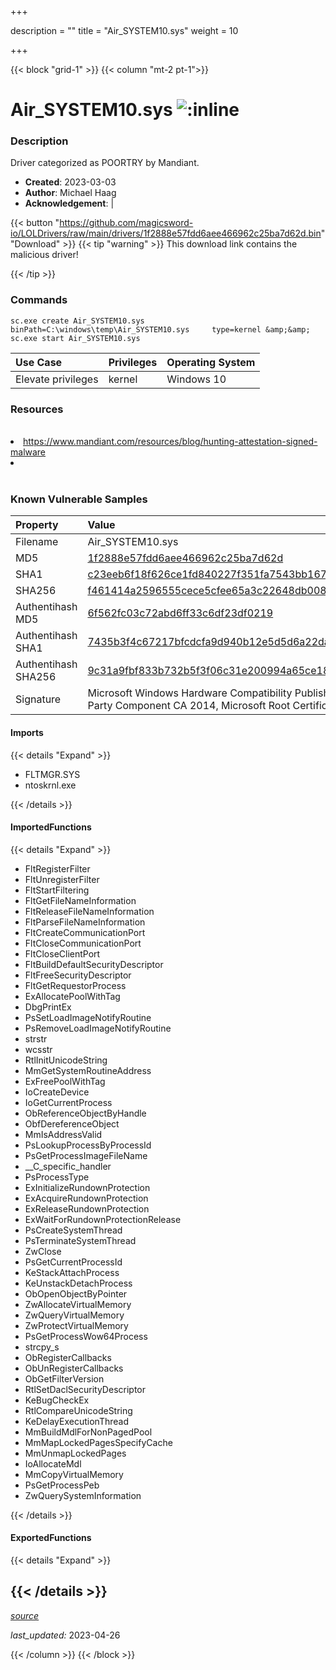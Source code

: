 +++

description = ""
title = "Air_SYSTEM10.sys"
weight = 10

+++


{{< block "grid-1" >}}
{{< column "mt-2 pt-1">}}


# Air_SYSTEM10.sys ![:inline](/images/twitter_verified.png) 


### Description

Driver categorized as POORTRY by Mandiant.

- **Created**: 2023-03-03
- **Author**: Michael Haag
- **Acknowledgement**:  | [](https://twitter.com/)

{{< button "https://github.com/magicsword-io/LOLDrivers/raw/main/drivers/1f2888e57fdd6aee466962c25ba7d62d.bin" "Download" >}}
{{< tip "warning" >}}
This download link contains the malicious driver!

{{< /tip >}}

### Commands

```
sc.exe create Air_SYSTEM10.sys binPath=C:\windows\temp\Air_SYSTEM10.sys     type=kernel &amp;&amp; sc.exe start Air_SYSTEM10.sys
```

| Use Case | Privileges | Operating System | 
|:---- | ---- | ---- |
| Elevate privileges | kernel | Windows 10 |

### Resources
<br>
<li><a href="https://www.mandiant.com/resources/blog/hunting-attestation-signed-malware">https://www.mandiant.com/resources/blog/hunting-attestation-signed-malware</a></li>
<li><a href=""></a></li>
<br>

### Known Vulnerable Samples

| Property           | Value |
|:-------------------|:------|
| Filename           | Air_SYSTEM10.sys |
| MD5                | [1f2888e57fdd6aee466962c25ba7d62d](https://www.virustotal.com/gui/file/1f2888e57fdd6aee466962c25ba7d62d) |
| SHA1               | [c23eeb6f18f626ce1fd840227f351fa7543bb167](https://www.virustotal.com/gui/file/c23eeb6f18f626ce1fd840227f351fa7543bb167) |
| SHA256             | [f461414a2596555cece5cfee65a3c22648db0082ca211f6238af8230e41b3212](https://www.virustotal.com/gui/file/f461414a2596555cece5cfee65a3c22648db0082ca211f6238af8230e41b3212) |
| Authentihash MD5   | [6f562fc03c72abd6ff33c6df23df0219](https://www.virustotal.com/gui/search/authentihash%253A6f562fc03c72abd6ff33c6df23df0219) |
| Authentihash SHA1  | [7435b3f4c67217bfcdcfa9d940b12e5d5d6a22da](https://www.virustotal.com/gui/search/authentihash%253A7435b3f4c67217bfcdcfa9d940b12e5d5d6a22da) |
| Authentihash SHA256| [9c31a9fbf833b732b5f3f06c31e200994a65ce187260e66eff62278660dba4ef](https://www.virustotal.com/gui/search/authentihash%253A9c31a9fbf833b732b5f3f06c31e200994a65ce187260e66eff62278660dba4ef) |
| Signature         | Microsoft Windows Hardware Compatibility Publisher, Microsoft Windows Third Party Component CA 2014, Microsoft Root Certificate Authority 2010   |


#### Imports
{{< details "Expand" >}}
* FLTMGR.SYS
* ntoskrnl.exe

{{< /details >}}
#### ImportedFunctions
{{< details "Expand" >}}
* FltRegisterFilter
* FltUnregisterFilter
* FltStartFiltering
* FltGetFileNameInformation
* FltReleaseFileNameInformation
* FltParseFileNameInformation
* FltCreateCommunicationPort
* FltCloseCommunicationPort
* FltCloseClientPort
* FltBuildDefaultSecurityDescriptor
* FltFreeSecurityDescriptor
* FltGetRequestorProcess
* ExAllocatePoolWithTag
* DbgPrintEx
* PsSetLoadImageNotifyRoutine
* PsRemoveLoadImageNotifyRoutine
* strstr
* wcsstr
* RtlInitUnicodeString
* MmGetSystemRoutineAddress
* ExFreePoolWithTag
* IoCreateDevice
* IoGetCurrentProcess
* ObReferenceObjectByHandle
* ObfDereferenceObject
* MmIsAddressValid
* PsLookupProcessByProcessId
* PsGetProcessImageFileName
* __C_specific_handler
* PsProcessType
* ExInitializeRundownProtection
* ExAcquireRundownProtection
* ExReleaseRundownProtection
* ExWaitForRundownProtectionRelease
* PsCreateSystemThread
* PsTerminateSystemThread
* ZwClose
* PsGetCurrentProcessId
* KeStackAttachProcess
* KeUnstackDetachProcess
* ObOpenObjectByPointer
* ZwAllocateVirtualMemory
* ZwQueryVirtualMemory
* ZwProtectVirtualMemory
* PsGetProcessWow64Process
* strcpy_s
* ObRegisterCallbacks
* ObUnRegisterCallbacks
* ObGetFilterVersion
* RtlSetDaclSecurityDescriptor
* KeBugCheckEx
* RtlCompareUnicodeString
* KeDelayExecutionThread
* MmBuildMdlForNonPagedPool
* MmMapLockedPagesSpecifyCache
* MmUnmapLockedPages
* IoAllocateMdl
* MmCopyVirtualMemory
* PsGetProcessPeb
* ZwQuerySystemInformation

{{< /details >}}
#### ExportedFunctions
{{< details "Expand" >}}

{{< /details >}}
-----



[*source*](https://github.com/magicsword-io/LOLDrivers/tree/main/yaml/air_system10.yaml)

*last_updated:* 2023-04-26








{{< /column >}}
{{< /block >}}
